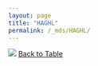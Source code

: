 ```yaml
---
layout: page
title: "HAGHL"
permalink: /_mds/HAGHL/
---
```


![](../../alns_9.28.22/aln_5HSAA047795_0.985.png?raw=true
)
[Back to Table](../../display)
